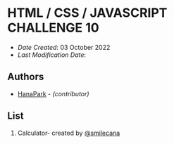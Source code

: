 
# HTML / CSS / JAVASCRIPT CHALLENGE 10

* *Date Created*: 03 October 2022
* *Last Modification Date*: 


## Authors

* [HanaPark](hana.park88@hotmail.com) - *(contributor)*



## List
1. Calculator- created by [@smilecana](https://github.com/smilecana)
